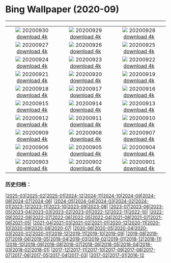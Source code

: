 # Bing Wallpaper (2020-09)
**************
| | | |
| :----: | :----: | :----: |
| ![](https://www.bing.com/th?id=OHR.SingaporeLanterns_ZH-CN2176251534_1920x1080.jpg) 20200930 [download 4k](https://www.bing.com/th?id=OHR.SingaporeLanterns_ZH-CN2176251534_UHD.jpg) | ![](https://www.bing.com/th?id=OHR.LaragangaMoth_ZH-CN2013788793_1920x1080.jpg) 20200929 [download 4k](https://www.bing.com/th?id=OHR.LaragangaMoth_ZH-CN2013788793_UHD.jpg) | ![](https://www.bing.com/th?id=OHR.Lavaux_ZH-CN1891785892_1920x1080.jpg) 20200928 [download 4k](https://www.bing.com/th?id=OHR.Lavaux_ZH-CN1891785892_UHD.jpg) |
| ![](https://www.bing.com/th?id=OHR.GreatBlueShark_ZH-CN1757082635_1920x1080.jpg) 20200927 [download 4k](https://www.bing.com/th?id=OHR.GreatBlueShark_ZH-CN1757082635_UHD.jpg) | ![](https://www.bing.com/th?id=OHR.FraserRiver_ZH-CN1625992097_1920x1080.jpg) 20200926 [download 4k](https://www.bing.com/th?id=OHR.FraserRiver_ZH-CN1625992097_UHD.jpg) | ![](https://www.bing.com/th?id=OHR.WatkinsGlen_ZH-CN1271268069_1920x1080.jpg) 20200925 [download 4k](https://www.bing.com/th?id=OHR.WatkinsGlen_ZH-CN1271268069_UHD.jpg) |
| ![](https://www.bing.com/th?id=OHR.LoarreCastle_ZH-CN1136982025_1920x1080.jpg) 20200924 [download 4k](https://www.bing.com/th?id=OHR.LoarreCastle_ZH-CN1136982025_UHD.jpg) | ![](https://www.bing.com/th?id=OHR.Almabtrieb_ZH-CN8639425400_1920x1080.jpg) 20200923 [download 4k](https://www.bing.com/th?id=OHR.Almabtrieb_ZH-CN8639425400_UHD.jpg) | ![](https://www.bing.com/th?id=OHR.GoldenGinkgo_ZH-CN8507013452_1920x1080.jpg) 20200922 [download 4k](https://www.bing.com/th?id=OHR.GoldenGinkgo_ZH-CN8507013452_UHD.jpg) |
| ![](https://www.bing.com/th?id=OHR.Matamata_ZH-CN8111830275_1920x1080.jpg) 20200921 [download 4k](https://www.bing.com/th?id=OHR.Matamata_ZH-CN8111830275_UHD.jpg) | ![](https://www.bing.com/th?id=OHR.DorsetHeather_ZH-CN8284282373_1920x1080.jpg) 20200920 [download 4k](https://www.bing.com/th?id=OHR.DorsetHeather_ZH-CN8284282373_UHD.jpg) | ![](https://www.bing.com/th?id=OHR.MontereyPup_ZH-CN7914017418_1920x1080.jpg) 20200919 [download 4k](https://www.bing.com/th?id=OHR.MontereyPup_ZH-CN7914017418_UHD.jpg) |
| ![](https://www.bing.com/th?id=OHR.PirateSails_ZH-CN7821037852_1920x1080.jpg) 20200918 [download 4k](https://www.bing.com/th?id=OHR.PirateSails_ZH-CN7821037852_UHD.jpg) | ![](https://www.bing.com/th?id=OHR.IcelandicRettir_ZH-CN7738923773_1920x1080.jpg) 20200917 [download 4k](https://www.bing.com/th?id=OHR.IcelandicRettir_ZH-CN7738923773_UHD.jpg) | ![](https://www.bing.com/th?id=OHR.MistyVineyard_ZH-CN7642034150_1920x1080.jpg) 20200916 [download 4k](https://www.bing.com/th?id=OHR.MistyVineyard_ZH-CN7642034150_UHD.jpg) |
| ![](https://www.bing.com/th?id=OHR.CityofGuanajuato_ZH-CN7559565626_1920x1080.jpg) 20200915 [download 4k](https://www.bing.com/th?id=OHR.CityofGuanajuato_ZH-CN7559565626_UHD.jpg) | ![](https://www.bing.com/th?id=OHR.LifeguardEntrance_ZH-CN7394984988_1920x1080.jpg) 20200914 [download 4k](https://www.bing.com/th?id=OHR.LifeguardEntrance_ZH-CN7394984988_UHD.jpg) | ![](https://www.bing.com/th?id=OHR.YellowBells_ZH-CN7296699570_1920x1080.jpg) 20200913 [download 4k](https://www.bing.com/th?id=OHR.YellowBells_ZH-CN7296699570_UHD.jpg) |
| ![](https://www.bing.com/th?id=OHR.SangreCristoDunes_ZH-CN7193190503_1920x1080.jpg) 20200912 [download 4k](https://www.bing.com/th?id=OHR.SangreCristoDunes_ZH-CN7193190503_UHD.jpg) | ![](https://www.bing.com/th?id=OHR.MedievalRocamadour_ZH-CN7063423495_1920x1080.jpg) 20200911 [download 4k](https://www.bing.com/th?id=OHR.MedievalRocamadour_ZH-CN7063423495_UHD.jpg) | ![](https://www.bing.com/th?id=OHR.TorontoSky_ZH-CN6932705886_1920x1080.jpg) 20200910 [download 4k](https://www.bing.com/th?id=OHR.TorontoSky_ZH-CN6932705886_UHD.jpg) |
| ![](https://www.bing.com/th?id=OHR.KanchanaburiWaterfall_ZH-CN7582684869_1920x1080.jpg) 20200909 [download 4k](https://www.bing.com/th?id=OHR.KanchanaburiWaterfall_ZH-CN7582684869_UHD.jpg) | ![](https://www.bing.com/th?id=OHR.BeardedReedling_ZH-CN7714158275_1920x1080.jpg) 20200908 [download 4k](https://www.bing.com/th?id=OHR.BeardedReedling_ZH-CN7714158275_UHD.jpg) | ![](https://www.bing.com/th?id=OHR.OttoSettembre_ZH-CN7378112626_1920x1080.jpg) 20200907 [download 4k](https://www.bing.com/th?id=OHR.OttoSettembre_ZH-CN7378112626_UHD.jpg) |
| ![](https://www.bing.com/th?id=OHR.BleistifteFaber_ZH-CN7204563488_1920x1080.jpg) 20200906 [download 4k](https://www.bing.com/th?id=OHR.BleistifteFaber_ZH-CN7204563488_UHD.jpg) | ![](https://www.bing.com/th?id=OHR.LongIsland_ZH-CN7089248815_1920x1080.jpg) 20200905 [download 4k](https://www.bing.com/th?id=OHR.LongIsland_ZH-CN7089248815_UHD.jpg) | ![](https://www.bing.com/th?id=OHR.BeaverDam_ZH-CN6855160492_1920x1080.jpg) 20200904 [download 4k](https://www.bing.com/th?id=OHR.BeaverDam_ZH-CN6855160492_UHD.jpg) |
| ![](https://www.bing.com/th?id=OHR.PicoIsland_ZH-CN6719354511_1920x1080.jpg) 20200903 [download 4k](https://www.bing.com/th?id=OHR.PicoIsland_ZH-CN6719354511_UHD.jpg) | ![](https://www.bing.com/th?id=OHR.FinancialTowers_ZH-CN6494148642_1920x1080.jpg) 20200902 [download 4k](https://www.bing.com/th?id=OHR.FinancialTowers_ZH-CN6494148642_UHD.jpg) | ![](https://www.bing.com/th?id=OHR.SmithRock_ZH-CN6383276214_1920x1080.jpg) 20200901 [download 4k](https://www.bing.com/th?id=OHR.SmithRock_ZH-CN6383276214_UHD.jpg) |

### 历史归档：

|[2025-03](bing/2025-03/2025-03.md)|[2025-02](bing/2025-02/2025-02.md)|[2025-01](bing/2025-01/2025-01.md)|[2024-12](bing/2024-12/2024-12.md)|[2024-11](bing/2024-11/2024-11.md)|[2024-10](bing/2024-10/2024-10.md)|[2024-09](bing/2024-09/2024-09.md)|[2024-08](bing/2024-08/2024-08.md)|[2024-07](bing/2024-07/2024-07.md)|[2024-06](bing/2024-06/2024-06.md)|
|[2024-05](bing/2024-05/2024-05.md)|[2024-04](bing/2024-04/2024-04.md)|[2024-03](bing/2024-03/2024-03.md)|[2024-02](bing/2024-02/2024-02.md)|[2024-01](bing/2024-01/2024-01.md)|[2023-12](bing/2023-12/2023-12.md)|[2023-11](bing/2023-11/2023-11.md)|[2023-10](bing/2023-10/2023-10.md)|[2023-09](bing/2023-09/2023-09.md)|[2023-08](bing/2023-08/2023-08.md)|
|[2023-07](bing/2023-07/2023-07.md)|[2023-06](bing/2023-06/2023-06.md)|[2023-05](bing/2023-05/2023-05.md)|[2023-04](bing/2023-04/2023-04.md)|[2023-03](bing/2023-03/2023-03.md)|[2023-02](bing/2023-02/2023-02.md)|[2023-01](bing/2023-01/2023-01.md)|[2022-12](bing/2022-12/2022-12.md)|[2022-11](bing/2022-11/2022-11.md)|[2022-10](bing/2022-10/2022-10.md)|
|[2022-09](bing/2022-09/2022-09.md)|[2022-08](bing/2022-08/2022-08.md)|[2022-07](bing/2022-07/2022-07.md)|[2022-06](bing/2022-06/2022-06.md)|[2022-05](bing/2022-05/2022-05.md)|[2022-04](bing/2022-04/2022-04.md)|[2021-08](bing/2021-08/2021-08.md)|[2021-07](bing/2021-07/2021-07.md)|[2021-06](bing/2021-06/2021-06.md)|[2021-05](bing/2021-05/2021-05.md)|
|[2021-04](bing/2021-04/2021-04.md)|[2021-03](bing/2021-03/2021-03.md)|[2021-02](bing/2021-02/2021-02.md)|[2021-01](bing/2021-01/2021-01.md)|[2020-12](bing/2020-12/2020-12.md)|[2020-11](bing/2020-11/2020-11.md)|[2020-10](bing/2020-10/2020-10.md)|[2020-09](bing/2020-09/2020-09.md)|[2020-08](bing/2020-08/2020-08.md)|[2020-07](bing/2020-07/2020-07.md)|
|[2020-06](bing/2020-06/2020-06.md)|[2020-05](bing/2020-05/2020-05.md)|[2020-04](bing/2020-04/2020-04.md)|[2020-03](bing/2020-03/2020-03.md)|[2020-02](bing/2020-02/2020-02.md)|[2020-01](bing/2020-01/2020-01.md)|[2019-12](bing/2019-12/2019-12.md)|[2019-11](bing/2019-11/2019-11.md)|[2019-10](bing/2019-10/2019-10.md)|[2019-09](bing/2019-09/2019-09.md)|
|[2019-08](bing/2019-08/2019-08.md)|[2019-07](bing/2019-07/2019-07.md)|[2019-06](bing/2019-06/2019-06.md)|[2019-05](bing/2019-05/2019-05.md)|[2019-04](bing/2019-04/2019-04.md)|[2019-03](bing/2019-03/2019-03.md)|[2019-02](bing/2019-02/2019-02.md)|[2019-01](bing/2019-01/2019-01.md)|[2018-12](bing/2018-12/2018-12.md)|[2018-11](bing/2018-11/2018-11.md)|
|[2018-10](bing/2018-10/2018-10.md)|[2018-09](bing/2018-09/2018-09.md)|[2018-08](bing/2018-08/2018-08.md)|[2018-07](bing/2018-07/2018-07.md)|[2018-06](bing/2018-06/2018-06.md)|[2018-05](bing/2018-05/2018-05.md)|[2018-04](bing/2018-04/2018-04.md)|[2018-03](bing/2018-03/2018-03.md)|[2018-02](bing/2018-02/2018-02.md)|[2018-01](bing/2018-01/2018-01.md)|
|[2017-12](bing/2017-12/2017-12.md)|[2017-11](bing/2017-11/2017-11.md)|[2017-10](bing/2017-10/2017-10.md)|[2017-09](bing/2017-09/2017-09.md)|[2017-08](bing/2017-08/2017-08.md)|[2017-07](bing/2017-07/2017-07.md)|[2017-06](bing/2017-06/2017-06.md)|[2017-05](bing/2017-05/2017-05.md)|[2017-04](bing/2017-04/2017-04.md)|[2017-03](bing/2017-03/2017-03.md)|
|[2017-02](bing/2017-02/2017-02.md)|[2017-01](bing/2017-01/2017-01.md)|[2016-12](bing/2016-12/2016-12.md)